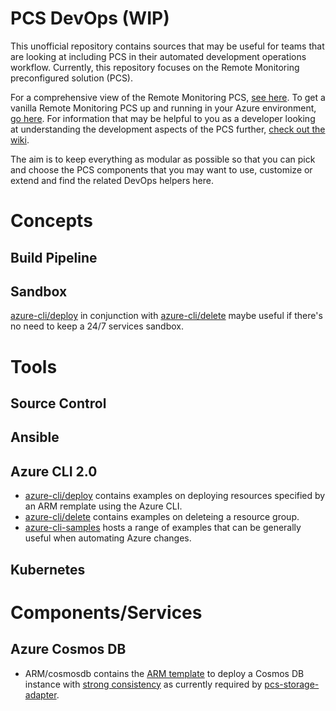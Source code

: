 PCS DevOps (WIP)
================

This unofficial repository contains sources that may be useful for teams that are looking at including PCS in their automated development operations workflow. Currently, this repository focuses on the Remote Monitoring preconfigured solution (PCS).

For a comprehensive view of the Remote Monitoring PCS, [see here][pcs-url].
To get a vanilla Remote Monitoring PCS up and running in your Azure environment, [go here][pcs-cli-url].
For information that may be helpful to you as a developer looking at understanding the development aspects of the PCS further, [check out the wiki][pcs-wiki].

The aim is to keep everything as modular as possible so that you can pick and choose the PCS components that you may want to use, customize or extend and find the related DevOps helpers here.

Concepts
========

Build Pipeline
--------------

Sandbox
-------
[azure-cli/deploy][azure-cli-deploy] in conjunction with [azure-cli/delete][azure-cli-delete] maybe useful if there's no need to keep a 24/7 services sandbox.

Tools
=====

Source Control
--------------

Ansible
-------

Azure CLI 2.0
-------------

* [azure-cli/deploy][azure-cli-deploy] contains examples on deploying resources specified by an ARM remplate using the Azure CLI.
* [azure-cli/delete][azure-cli-delete] contains examples on deleteing a resource group.
* [azure-cli-samples][azure-cli-samples] hosts a range of examples that can be generally useful when automating Azure changes.

Kubernetes
----------

Components/Services
===================

Azure Cosmos DB
---------------

* ARM/cosmosdb contains the [ARM template][arm-template] to deploy a Cosmos DB instance with [strong consistency][strong-consistency] as currently required by [pcs-storage-adapter][pcs-storage-adapter].

[pcs-url]: https://docs.microsoft.com/en-us/azure/iot-suite/iot-suite-what-are-preconfigured-solutions
[pcs-cli-url]: http://azureiotsuite.com/
[pcs-wiki]: https://github.com/Azure/azure-iot-pcs-remote-monitoring-dotnet/wiki
[strong-consistency]: https://docs.microsoft.com/en-us/azure/cosmos-db/consistency-levels
[arm-template]: https://docs.microsoft.com/en-us/azure/azure-resource-manager/resource-group-authoring-templates
[pcs-storage-adapter]: https://github.com/Azure/pcs-storage-adapter-java
[azure-cli-samples]: https://github.com/Azure/azure-cli-samples
[arm-cosmosdb]: https://github.com/vitoc/pcs-devops/tree/master/ARM/cosmosdb
[azure-cli-deploy]: https://github.com/vitoc/pcs-devops/tree/master/azure-cli/deploy.md
[azure-cli-delete]: https://github.com/vitoc/pcs-devops/tree/master/azure-cli/delete.md